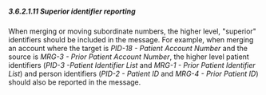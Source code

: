 ##### 3.6.2.1.11 Superior identifier reporting

When merging or moving subordinate numbers, the higher level, "superior" identifiers should be included in the message. For example, when merging an account where the target is _PID-18 - Patient Account Number_ and the source is _MRG-3 - Prior Patient Account Number_, the higher level patient identifiers (_PID-3 -Patient Identifier List_ and _MRG-1 - Prior Patient Identifier List_) and person identifiers (_PID-2 - Patient ID_ and _MRG-4 - Prior Patient ID_) should also be reported in the message.
